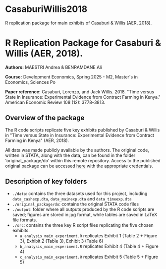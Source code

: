 # CasaburiWillis2018
R replication package for main exhibits of Casaburi &amp; Willis (AER, 2018).

# R Replication Package for Casaburi &amp; Willis (AER, 2018).

**Authors:** MAESTRI Andrea & BENRAMDANE Ali

**Course:** Development Economics, Spring 2025 - M2, Master's in Economics, Sciences Po

**Paper reference:** Casaburi, Lorenzo, and Jack Willis. 2018. "Time versus State in Insurance: Experimental Evidence from Contract Farming in Kenya." American Economic Review 108 (12): 3778–3813.

## Overview of the package

The R code scripts replicate five key exhibits published by Casaburi &amp; Willis in "Time versus State in Insurance: Experimental Evidence from Contract Farming in Kenya" (AER, 2018).

All data was made publicly available by the authors. The original code, written in STATA, along with the data, can be found in the folder 'original_package/do' within this remote repository. Access to the published original package can be accessed [here](https://www.aeaweb.org/articles?id=10.1257/aer.20171526) with the appropriate credentials.

## Description of key folders
- `./data`: contains the three datasets used for this project, including `data_cashexp.dta`, `data_mainexp.dta` and `data_timeexp.dta`
- `./original_package/do`: contains the original STATA code files
- `./output`: folder where all outputs produced by the R code scripts are saved; figures are stored in jpg format, while tables are saved in LaTeX file formats.
- `./src`: contains the three key R script files replicating the five chosen exhibits. 
  - `a_analysis_main_experiment.R` replicates Exhibit 1 (Table 2 + Figure 3), Exhibit 2 (Table 3), Exhibit 3 (Table 6)
  - `b_analysis_main_experiment.R` replicates Exhibit 4 (Table 4 + Figure 4)
  - `c_analysis_main_experiment.R` replicates Exhibit 5 (Table 5 + Figure 5)
